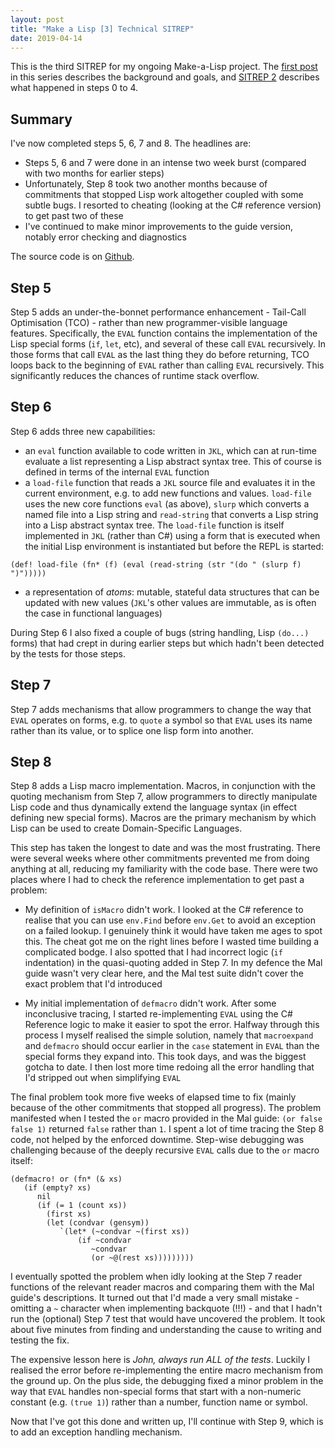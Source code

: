 ```yaml
---
layout: post
title: "Make a Lisp [3] Technical SITREP"
date: 2019-04-14
---
```


This is the third SITREP for my ongoing Make-a-Lisp project. The [first post](https://www.non-kinetic-effects.co.uk/blog/2019/01/01/MAL-1) in this series describes the background and goals, and [SITREP 2](https://www.non-kinetic-effects.co.uk/blog/2019/01/21/MAL-2) describes what happened in steps 0 to 4.

## Summary

I've now completed steps 5, 6, 7 and 8. The headlines are:
* Steps 5, 6 and 7 were done in an intense two week burst (compared with two months for earlier steps)
* Unfortunately, Step 8 took two another months because of commitments that stopped Lisp work altogether coupled with some subtle bugs. I resorted to cheating (looking at the C# reference version) to get past two of these
* I've continued to make minor improvements to the guide version, notably error checking and diagnostics

The source code is on [Github](https://github.com/KineticLensman/JK-s-Lisp/tree/master/Mal-step-8c).

## Step 5

Step 5 adds an under-the-bonnet performance enhancement - Tail-Call Optimisation (TCO) - rather than new programmer-visible language features. Specifically, the `EVAL` function contains the implementation of the Lisp special forms (`if`, `let`, etc), and several of these call `EVAL` recursively. In those forms that call `EVAL` as the last thing they do before returning, TCO loops back to the beginning of `EVAL` rather than calling `EVAL` recursively. This significantly reduces the chances of runtime stack overflow.

## Step 6
Step 6 adds three new capabilities:
* an `eval` function available to code written in `JKL`, which can at run-time evaluate a list representing a Lisp abstract syntax tree. This of course is defined in terms of the internal `EVAL` function
* a `load-file` function that reads a `JKL` source file and evaluates it in the current environment, e.g. to add new functions and values. `load-file` uses the new core functions `eval` (as above), `slurp` which converts a named file into a Lisp string and `read-string` that converts a Lisp string into a Lisp abstract syntax tree. The `load-file` function is itself implemented in `JKL` (rather than C#) using a form that is executed when the initial Lisp environment is instantiated but before the REPL is started:
```
(def! load-file (fn* (f) (eval (read-string (str "(do " (slurp f) ")")))))
```
* a representation of *atoms*: mutable, stateful data structures that can be updated with new values (`JKL`'s other values are immutable, as is often the case in functional languages)

During Step 6 I also fixed a couple of bugs (string handling, Lisp `(do...)` forms) that had crept in during earlier steps but which hadn't been detected by the tests for those steps.

## Step 7

Step 7 adds mechanisms that allow programmers to change the way that `EVAL` operates on forms, e.g. to `quote` a symbol so that `EVAL` uses its name rather than its value, or to splice one lisp form into another.

## Step 8

Step 8 adds a Lisp macro implementation. Macros, in conjunction with the quoting mechanism from Step 7, allow programmers to directly manipulate Lisp code and thus dynamically extend the language syntax (in effect defining new special forms). Macros are the primary mechanism by which Lisp can be used to create Domain-Specific Languages.

This step has taken the longest to date and was the most frustrating. There were several weeks where other commitments prevented me from doing anything at all, reducing my familiarity with the code base. There were two places where I had to check the reference implementation to get past a problem:

* My definition of `isMacro` didn't work. I looked at the C# reference to realise that you can use `env.Find` before `env.Get` to avoid an exception on a failed lookup. I genuinely think it would have taken me ages to spot this. The cheat got me on the right lines before I wasted time building a complicated bodge. I also spotted that I had incorrect logic (`if` indentation) in the quasi-quoting added in Step 7. In my defence the Mal guide wasn't very clear here, and the Mal test suite didn't cover the exact problem that I'd introduced

* My initial implementation of `defmacro` didn't work. After some inconclusive tracing, I started re-implementing `EVAL` using the C# Reference logic to make it easier to spot the error. Halfway through this process I myself realised the simple solution, namely that `macroexpand` and `defmacro` should occur earlier in the `case` statement in `EVAL` than the special forms they expand into. This took days, and was the biggest gotcha to date. I then lost more time redoing all the error handling that I'd stripped out when simplifying `EVAL`

The final problem took more five weeks of elapsed time to fix (mainly because of the other commitments that stopped all progress). The problem manifested when I tested the `or` macro provided in the Mal guide: `(or false false 1)` returned `false` rather than `1`. I spent a lot of time tracing the Step 8 code, not helped by the enforced downtime. Step-wise debugging was challenging because of the deeply recursive `EVAL` calls due to the `or` macro itself:

```
(defmacro! or (fn* (& xs)
   (if (empty? xs)
      nil
      (if (= 1 (count xs))
        (first xs)
        (let (condvar (gensym))
           `(let* (~condvar ~(first xs))
               (if ~condvar
                  ~condvar
                  (or ~@(rest xs)))))))))
```
I eventually spotted the problem when idly looking at the Step 7 reader functions of the relevant reader macros and comparing them with the Mal guide's descriptions. It turned out that I'd made a very small mistake - omitting a `~` character when implementing backquote (!!!) - and that I hadn't run the (optional) Step 7 test that would have uncovered the problem. It took about five minutes from finding and understanding the cause to writing and testing the fix. 

The expensive lesson here is *John, always run ALL of the tests*. Luckily I realised the error before re-implementing the entire macro mechanism from the ground up. On the plus side, the debugging fixed a minor problem in the way that `EVAL` handles non-special forms that start with a non-numeric constant (e.g. `(true 1)`) rather than a number, function name or symbol.

Now that I've got this done and written up, I'll continue with Step 9, which is to add an exception handling mechanism.
